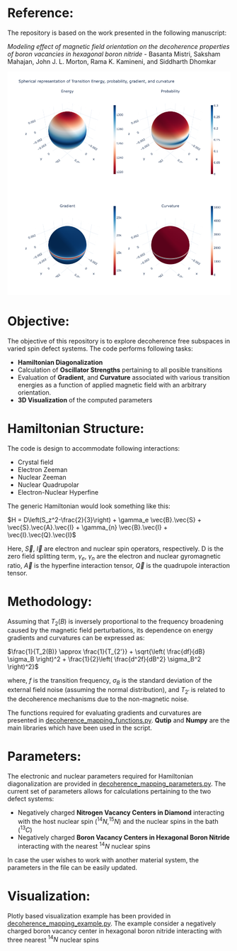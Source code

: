 # Reference:

The repository is based on the work presented in the following manuscript:

*Modeling effect of magnetic field orientation on the decoherence properties of boron vacancies in hexagonal boron nitride* - Basanta Mistri, Saksham Mahajan, John J. L. Morton, Rama K. Kamineni, and Siddharth Dhomkar 

![Figure](https://github.com/Basanta-iitm-git/Decoherence_mapping/blob/main/kk_NcVsi_eng_prob_grad_curv.png?raw=true)

# Objective: 
The objective of this repository is to explore decoherence free subspaces in varied spin defect systems. The code performs following tasks:

- **Hamiltonian Diagonalization**
- Calculation of **Oscillator Strengths** pertaining to all posible transitions
- Evaluation of **Gradient**, and **Curvature** associated with various transition energies as a function of applied magnetic field with an arbitrary orientation.
- **3D Visualization** of the computed parameters

# Hamiltonian Structure:

The code is design to accommodate following interactions:

- Crystal field
- Electron Zeeman
- Nuclear Zeeman
- Nuclear Quadrupolar
- Electron-Nuclear Hyperfine

The generic Hamiltonian would look something like this:

$H = D\left(S_z^2-\frac{2}{3}\right) + \gamma_e  \vec{B}.\vec{S} + \vec{S}.\vec{A}.\vec{I} +  \gamma_{n} \vec{B}.\vec{I} + \vec{I}.\vec{Q}.\vec{I}$

Here, $\vec{S}$, $\vec{I}$ are electron and nuclear spin operators, respectively. D is the zero field splitting term, $\gamma_e$, $\gamma_n$ are the electron and nuclear gyromagnetic ratio, $\vec{A}$ is the hyperfine interaction tensor, $\vec{Q}$ is the quadrupole interaction tensor.

# Methodology:

Assuming that $T_2(B)$ is inversely proportional to the frequency broadening caused by the magnetic field perturbations, its dependence on energy gradients and curvatures can be expressed as: 

$\frac{1}{T_2(B)} \approx \frac{1}{T_{2'}} + \sqrt{\left( \frac{df}{dB} \sigma_B \right)^2 + \frac{1}{2}\left( \frac{d^2f}{dB^2} \sigma_B^2 \right)^2}$

where, $f$ is the transition frequency, $\sigma_B$ is the standard deviation of the external field noise (assuming the normal distribution), and $T_{2'}$ is related to the decoherence mechanisms due to the non-magnetic noise. 

The functions required for evaluating gradients and curvatures are presented in [decoherence_mapping_functions.py](decoherence_mapping_functions.ipynb). **Qutip** and **Numpy** are the main libraries which have been used in the script.

# Parameters:

The electronic and nuclear parameters required for Hamiltonian diagonalization are provided in [decoherence_mapping_parameters.py](https://github.com/Basanta-iitm-git/Decoherence_mapping/blob/main/decoherence_mapping_parameters.ipynb). The current set of parameters allows for calculations pertaining to the two defect systems: 

- Negatively charged **Nitrogen Vacancy Centers in Diamond** interacting with the host nuclear spin $\left( ^{14}N, ^{15}N \right)$ and the nuclear spins in the bath $\left(^{13}C\right)$
- Negatively charged **Boron Vacancy Centers in Hexagonal Boron Nitride** interacting with the nearest $^{14}N$ nuclear spins

In case the user wishes to work with another material system, the parameters in the file can be easily updated.

# Visualization:

Plotly based visualization example has been provided in [decoherence_mapping_example.py](https://github.com/Basanta-iitm-git/Decoherence_mapping/blob/main/decoherence_mapping_example.ipynb). The example consider a negatively charged boron vacancy center in hexagonal boron nitride interacting with three nearest $^{14}N$ nuclear spins
